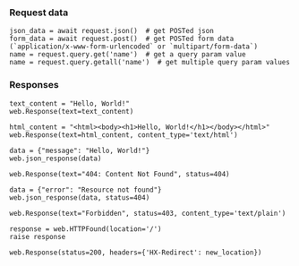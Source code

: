 ### Request data

    json_data = await request.json()  # get POSTed json
    form_data = await request.post()  # get POSTed form data (`application/x-www-form-urlencoded` or `multipart/form-data`)
    name = request.query.get('name')  # get a query param value
    name = request.query.getall('name')  # get multiple query param values


### Responses

    text_content = "Hello, World!"
    web.Response(text=text_content)

    html_content = "<html><body><h1>Hello, World!</h1></body></html>"
    web.Response(text=html_content, content_type='text/html')

    data = {"message": "Hello, World!"}
    web.json_response(data)

    web.Response(text="404: Content Not Found", status=404)

    data = {"error": "Resource not found"}
    web.json_response(data, status=404)

    web.Response(text="Forbidden", status=403, content_type='text/plain')

    response = web.HTTPFound(location='/')
    raise response

    web.Response(status=200, headers={'HX-Redirect': new_location})
